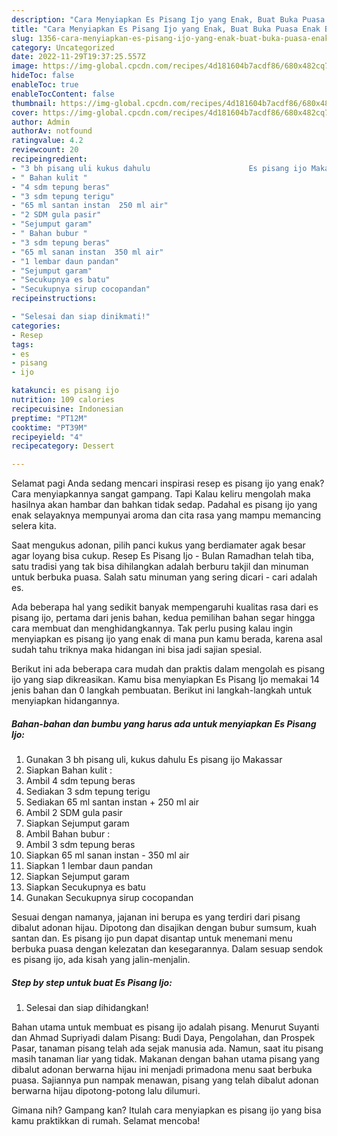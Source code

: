 ```yaml
---
description: "Cara Menyiapkan Es Pisang Ijo yang Enak, Buat Buka Puasa Enak Banget"
title: "Cara Menyiapkan Es Pisang Ijo yang Enak, Buat Buka Puasa Enak Banget"
slug: 1356-cara-menyiapkan-es-pisang-ijo-yang-enak-buat-buka-puasa-enak-banget
category: Uncategorized
date: 2022-11-29T19:37:25.557Z
image: https://img-global.cpcdn.com/recipes/4d181604b7acdf86/680x482cq70/es-pisang-ijo-foto-resep-utama.jpg
hideToc: false
enableToc: true
enableTocContent: false
thumbnail: https://img-global.cpcdn.com/recipes/4d181604b7acdf86/680x482cq70/es-pisang-ijo-foto-resep-utama.jpg
cover: https://img-global.cpcdn.com/recipes/4d181604b7acdf86/680x482cq70/es-pisang-ijo-foto-resep-utama.jpg
author: Admin
authorAv: notfound
ratingvalue: 4.2
reviewcount: 20
recipeingredient:
- "3 bh pisang uli kukus dahulu                      Es pisang ijo Makassar"
- " Bahan kulit "
- "4 sdm tepung beras"
- "3 sdm tepung terigu"
- "65 ml santan instan  250 ml air"
- "2 SDM gula pasir"
- "Sejumput garam"
- " Bahan bubur "
- "3 sdm tepung beras"
- "65 ml sanan instan  350 ml air"
- "1 lembar daun pandan"
- "Sejumput garam"
- "Secukupnya es batu"
- "Secukupnya sirup cocopandan"
recipeinstructions:

- "Selesai dan siap dinikmati!"
categories:
- Resep
tags:
- es
- pisang
- ijo

katakunci: es pisang ijo 
nutrition: 109 calories
recipecuisine: Indonesian
preptime: "PT12M"
cooktime: "PT39M"
recipeyield: "4"
recipecategory: Dessert

---
```



Selamat pagi Anda sedang mencari inspirasi resep es pisang ijo yang enak? Cara menyiapkannya sangat gampang. Tapi Kalau keliru mengolah maka hasilnya akan hambar dan bahkan tidak sedap. Padahal es pisang ijo yang enak selayaknya mempunyai aroma dan cita rasa yang mampu memancing selera kita.


Saat mengukus adonan, pilih panci kukus yang berdiamater agak besar agar loyang bisa cukup. Resep Es Pisang Ijo - Bulan Ramadhan telah tiba, satu tradisi yang tak bisa dihilangkan adalah berburu takjil dan minuman untuk berbuka puasa. Salah satu minuman yang sering dicari - cari adalah es.

Ada beberapa hal yang sedikit banyak mempengaruhi kualitas rasa dari es pisang ijo, pertama dari jenis bahan, kedua pemilihan bahan segar hingga cara membuat dan menghidangkannya. Tak perlu pusing kalau ingin menyiapkan es pisang ijo yang enak di mana pun kamu berada, karena asal sudah tahu triknya maka hidangan ini bisa jadi sajian spesial.


Berikut ini ada beberapa cara mudah dan praktis dalam mengolah es pisang ijo yang siap dikreasikan. Kamu bisa menyiapkan Es Pisang Ijo memakai 14 jenis bahan dan 0 langkah pembuatan. Berikut ini langkah-langkah untuk menyiapkan hidangannya.

<!--inarticleads1-->

##### Bahan-bahan dan bumbu yang harus ada untuk menyiapkan Es Pisang Ijo:

1. Gunakan 3 bh pisang uli, kukus dahulu                      Es pisang ijo Makassar
1. Siapkan  Bahan kulit :
1. Ambil 4 sdm tepung beras
1. Sediakan 3 sdm tepung terigu
1. Sediakan 65 ml santan instan + 250 ml air
1. Ambil 2 SDM gula pasir
1. Siapkan Sejumput garam
1. Ambil  Bahan bubur :
1. Ambil 3 sdm tepung beras
1. Siapkan 65 ml sanan instan - 350 ml air
1. Siapkan 1 lembar daun pandan
1. Siapkan Sejumput garam
1. Siapkan Secukupnya es batu
1. Gunakan Secukupnya sirup cocopandan


Sesuai dengan namanya, jajanan ini berupa es yang terdiri dari pisang dibalut adonan hijau. Dipotong dan disajikan dengan bubur sumsum, kuah santan dan. Es pisang ijo pun dapat disantap untuk menemani menu berbuka puasa dengan kelezatan dan kesegarannya. Dalam sesuap sendok es pisang ijo, ada kisah yang jalin-menjalin. 

<!--inarticleads2-->

##### Step by step untuk buat Es Pisang Ijo:


1. Selesai dan siap dihidangkan!

Bahan utama untuk membuat es pisang ijo adalah pisang. Menurut Suyanti dan Ahmad Supriyadi dalam Pisang: Budi Daya, Pengolahan, dan Prospek Pasar, tanaman pisang telah ada sejak manusia ada. Namun, saat itu pisang masih tanaman liar yang tidak. Makanan dengan bahan utama pisang yang dibalut adonan berwarna hijau ini menjadi primadona menu saat berbuka puasa. Sajiannya pun nampak menawan, pisang yang telah dibalut adonan berwarna hijau dipotong-potong lalu dilumuri. 

Gimana nih? Gampang kan? Itulah cara menyiapkan es pisang ijo yang bisa kamu praktikkan di rumah. Selamat mencoba!
